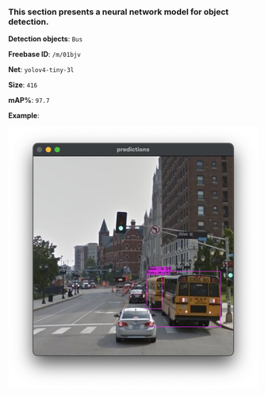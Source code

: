### This section presents a neural network model for object detection.

**Detection objects**: `Bus`

**Freebase ID**: `/m/01bjv`

**Net**: `yolov4-tiny-3l`

**Size**: `416`

**mAP%**: `97.7`

**Example**:

![example](./example.png)
